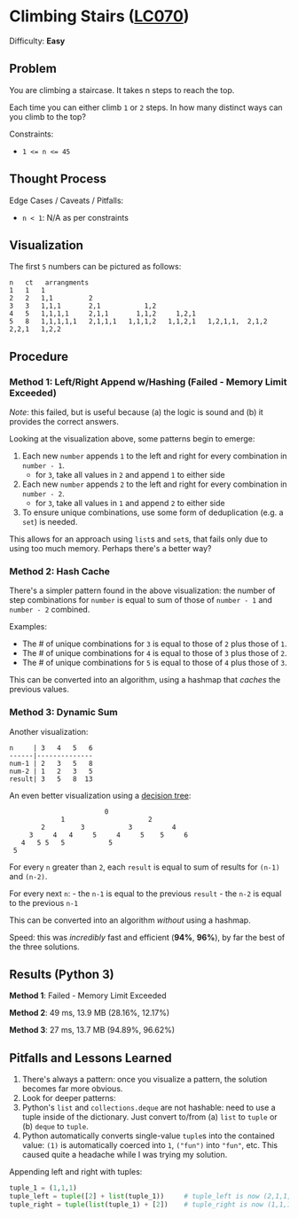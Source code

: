 # Climbing Stairs ([LC070](https://leetcode.com/problems/climbing-stairs/))
Difficulty: **Easy**

## Problem

You are climbing a staircase. It takes n steps to reach the top.

Each time you can either climb `1` or `2` steps. In how many distinct ways can you climb to the top?

Constraints:
- `1 <= n <= 45`

## Thought Process

Edge Cases / Caveats / Pitfalls:
- `n < 1`: N/A as per constraints

## Visualization

The first `5` numbers can be pictured as follows:
```
n   ct   arrangments
1   1   1
2   2   1,1         2
3   3   1,1,1       2,1           1,2
4   5   1,1,1,1     2,1,1       1,1,2     1,2,1     
5   8   1,1,1,1,1   2,1,1,1   1,1,1,2   1,1,2,1   1,2,1,1,  2,1,2   2,2,1   1,2,2
```
## Procedure

### Method 1: Left/Right Append w/Hashing (Failed - Memory Limit Exceeded)

*Note*: this failed, but is useful because (a) the logic is sound and (b) it provides the correct answers.

Looking at the visualization above, some patterns begin to emerge:
1. Each new `number` appends `1` to the left and right for every combination in `number - 1`.
    - for `3`, take all values in `2` and append `1` to either side
2. Each new `number` appends `2` to the left and right for every combination in `number - 2`.
    - for `3`, take all values in `1` and append `2` to either side
3. To ensure unique combinations, use some form of deduplication (e.g. a `set`) is needed.

This allows for an approach using `list`s and `set`s, that fails only due to using too much memory.  Perhaps there's a better way?

### Method 2: Hash Cache

There's a simpler pattern found in the above visualization:  the number of step combinations for `number` is equal to sum of those of `number - 1` and `number - 2` combined.

Examples:
- The # of unique combinations for `3` is equal to those of `2` plus those of `1`.
- The # of unique combinations for `4` is equal to those of `3` plus those of `2`.
- The # of unique combinations for `5` is equal to those of `4` plus those of `3`.

This can be converted into an algorithm, using a hashmap that *caches* the previous values.

### Method 3: Dynamic Sum

Another visualization:
```
n     | 3   4   5   6   
------|--------------
num-1 | 2   3   5   8
num-2 | 1   2   3   5
result| 3   5   8  13

```
An even better visualization using a [decision tree](https://en.wikipedia.org/wiki/Decision_tree):
```
                        0
             1                     2
        2         3           3          4
     3     4   4     5     4     5    5     6
   4   5 5   5           5 
 5  
```

For every `n` greater than `2`, each `result` is equal to sum of results for `(n-1)` and `(n-2)`.

For every next `n`:
    - the `n-1` is equal to the previous `result`
    - the `n-2` is equal to the previous `n-1`

This can be converted into an algorithm *without* using a hashmap.

Speed: this was *incredibly* fast and efficient (**94%**, **96%**), by far the best of the three solutions.

## Results (Python 3)

**Method 1**:  Failed - Memory Limit Exceeded

**Method 2**:  49 ms, 13.9 MB (28.16%, 12.17%)

**Method 3**:  27 ms, 13.7 MB (94.89%, 96.62%)

## Pitfalls and Lessons Learned
1. There's always a pattern:  once you visualize a pattern, the solution becomes far more obvious.
2. Look for deeper patterns:  
3. Python's `list` and `collections.deque` are not hashable:  need to use a tuple inside of the dictionary. Just convert to/from (a) `list` to `tuple` or  (b) `deque` to `tuple`.
4. Python automatically converts single-value `tuple`s into the contained value: `(1)` is automatically coerced into `1`, `("fun")` into `"fun"`, etc.  This caused quite a headache while I was trying my solution.

Appending left and right with tuples:
```python
tuple_1 = (1,1,1)
tuple_left = tuple([2] + list(tuple_1))     # tuple_left is now (2,1,1,1)
tuple_right = tuple(list(tuple_1) + [2])    # tuple_right is now (1,1,1,2)
```
